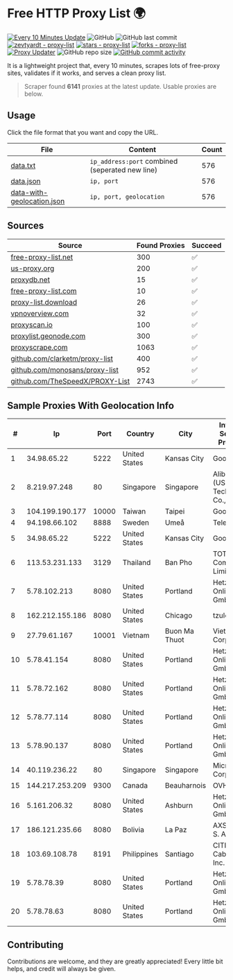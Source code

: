 
# Free HTTP Proxy List 🌍

[![Every 10 Minutes Update](https://github.com/mertguvencli/http-proxy-list/actions/workflows/main.yml/badge.svg?branch=main)](https://github.com/mertguvencli/http-proxy-list/actions/workflows/main.yml)
![GitHub](https://img.shields.io/github/license/mertguvencli/http-proxy-list)
![GitHub last commit](https://img.shields.io/github/last-commit/mertguvencli/http-proxy-list)
[![zevtyardt - proxy-list](https://img.shields.io/static/v1?label=zevtyardt&message=proxy-list&color=blue&logo=github)](https://github.com/zevtyardt/proxy-list "Go to GitHub repo")
[![stars - proxy-list](https://img.shields.io/github/stars/zevtyardt/proxy-list?style=social)](https://github.com/zevtyardt/proxy-list)
[![forks - proxy-list](https://img.shields.io/github/forks/zevtyardt/proxy-list?style=social)](https://github.com/zevtyardt/proxy-list)
[![Proxy Updater](https://github.com/zevtyardt/proxy-list/workflows/Proxy%20Updater/badge.svg)](https://github.com/zevtyardt/proxy-list/actions?query=workflow:"Proxy+Updater")
![GitHub repo size](https://img.shields.io/github/repo-size/zevtyardt/proxy-list)
[![GitHub commit activity](https://img.shields.io/github/commit-activity/m/zevtyardt/proxy-list?logo=commits)](https://github.com/zevtyardt/proxy-list/commits/main)

It is a lightweight project that, every 10 minutes, scrapes lots of free-proxy sites, validates if it works, and serves a clean proxy list.

> Scraper found **6141** proxies at the latest update. Usable proxies are below.

## Usage

Click the file format that you want and copy the URL.

|File|Content|Count|
|----|-------|-----|
|[data.txt](https://raw.githubusercontent.com/mertguvencli/http-proxy-list/main/proxy-list/data.txt)|`ip_address:port` combined (seperated new line)|576|
|[data.json](https://raw.githubusercontent.com/mertguvencli/http-proxy-list/main/proxy-list/data.json)|`ip, port`|576|
|[data-with-geolocation.json](https://raw.githubusercontent.com/mertguvencli/http-proxy-list/main/proxy-list/data-with-geolocation.json)|`ip, port, geolocation`|576|

## Sources

|Source|Found Proxies|Succeed|
|------|-------------|-------|
|[free-proxy-list.net](https://free-proxy-list.net)|300|✅|
|[us-proxy.org](https://www.us-proxy.org)|200|✅|
|[proxydb.net](http://proxydb.net)|15|✅|
|[free-proxy-list.com](https://free-proxy-list.com/?page=&port=&type%5B%5D=http&type%5B%5D=https&up_time=0&search=Search)|10|✅|
|[proxy-list.download](https://www.proxy-list.download/HTTP)|26|✅|
|[vpnoverview.com](https://vpnoverview.com/privacy/anonymous-browsing/free-proxy-servers)|32|✅|
|[proxyscan.io](https://www.proxyscan.io)|100|✅|
|[proxylist.geonode.com](https://proxylist.geonode.com/api/proxy-list?limit=300&page=1&sort_by=lastChecked&sort_type=desc&protocols=http,https)|300|✅|
|[proxyscrape.com](https://api.proxyscrape.com/v2/?request=displayproxies&protocol=http&timeout=10000&country=all&ssl=all&anonymity=all)|1063|✅|
|[github.com/clarketm/proxy-list](https://raw.githubusercontent.com/clarketm/proxy-list/master/proxy-list-raw.txt)|400|✅|
|[github.com/monosans/proxy-list](https://raw.githubusercontent.com/monosans/proxy-list/main/proxies/http.txt)|952|✅|
|[github.com/TheSpeedX/PROXY-List](https://raw.githubusercontent.com/TheSpeedX/PROXY-List/master/http.txt)|2743|✅|


## Sample Proxies With Geolocation Info

|#|Ip|Port|Country|City|Internet Service Provider|
|-|--|----|-------|----|-------------------------|
|1|34.98.65.22|5222|United States|Kansas City|Google LLC|
|2|8.219.97.248|80|Singapore|Singapore|Alibaba (US) Technology Co., Ltd.|
|3|104.199.190.177|10000|Taiwan|Taipei|Google LLC|
|4|94.198.66.102|8888|Sweden|Umeå|Telecom3|
|5|34.98.65.22|5222|United States|Kansas City|Google LLC|
|6|113.53.231.133|3129|Thailand|Ban Pho|TOT Public Company Limited|
|7|5.78.102.213|8080|United States|Portland|Hetzner Online GmbH|
|8|162.212.155.186|8080|United States|Chicago|tzulo, inc.|
|9|27.79.61.167|10001|Vietnam|Buon Ma Thuot|Viettel Corporation|
|10|5.78.41.154|8080|United States|Portland|Hetzner Online GmbH|
|11|5.78.72.162|8080|United States|Portland|Hetzner Online GmbH|
|12|5.78.77.114|8080|United States|Portland|Hetzner Online GmbH|
|13|5.78.90.137|8080|United States|Portland|Hetzner Online GmbH|
|14|40.119.236.22|80|Singapore|Singapore|Microsoft Corporation|
|15|144.217.253.209|9300|Canada|Beauharnois|OVH SAS|
|16|5.161.206.32|8080|United States|Ashburn|Hetzner Online GmbH|
|17|186.121.235.66|8080|Bolivia|La Paz|AXS Bolivia S. A.|
|18|103.69.108.78|8191|Philippines|Santiago|CITI Cableworld Inc.|
|19|5.78.78.39|8080|United States|Portland|Hetzner Online GmbH|
|20|5.78.78.63|8080|United States|Portland|Hetzner Online GmbH|



## Contributing

Contributions are welcome, and they are greatly appreciated! Every
little bit helps, and credit will always be given.

